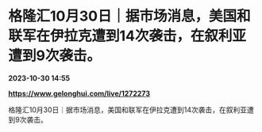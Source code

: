 # 格隆汇10月30日｜据市场消息，美国和联军在伊拉克遭到14次袭击，在叙利亚遭到9次袭击。

**2023-10-30 14:55**

**https://www.gelonghui.com/live/1272273**

格隆汇10月30日｜据市场消息，美国和联军在伊拉克遭到14次袭击，在叙利亚遭到9次袭击。